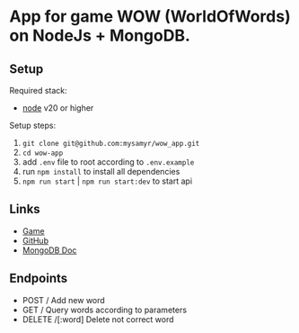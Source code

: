 # App for game WOW (WorldOfWords) on NodeJs + MongoDB.

## Setup

Required stack:

- [node](https://nodejs.org/en/download/releases/) v20 or higher

Setup steps:

1. `git clone git@github.com:mysamyr/wow_app.git`
2. `cd wow-app`
3. add `.env` file to root according to `.env.example`
4. run `npm install` to install all dependencies
5. `npm run start` | `npm run start:dev` to start api

## Links

- [Game](https://play.google.com/store/apps/details?id=kz.codev.wowua)
- [GitHub](https://github.com/mysamyr/garden-API)
- [MongoDB Doc](https://www.mongodb.com/docs/)

## Endpoints

- POST / Add new word
- GET / Query words according to parameters
- DELETE /[:word] Delete not correct word
